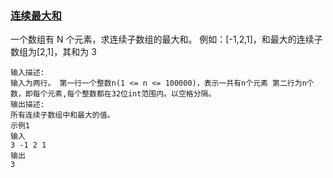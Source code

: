 ### [连续最大和](<https://www.nowcoder.com/practice/5a304c109a544aef9b583dce23f5f5db?tpId=152&&tqId=33985&rp=1&ru=/ta/exam-didi&qru=/ta/exam-didi/question-ranking>)

一个数组有 N 个元素，求连续子数组的最大和。 例如：[-1,2,1]，和最大的连续子数组为[2,1]，其和为 3

```
输入描述:
输入为两行。 第一行一个整数n(1 <= n <= 100000)，表示一共有n个元素 第二行为n个数，即每个元素,每个整数都在32位int范围内。以空格分隔。
输出描述:
所有连续子数组中和最大的值。
示例1
输入
3 -1 2 1
输出
3
```

